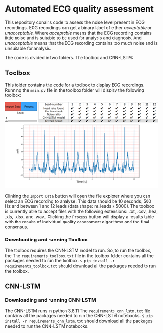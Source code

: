 # Automated ECG quality assessment

This repository conains code to assess the noise level present in ECG recordings. ECG recordings can get a binary label of either *acceptable* or *unacceptable*. Where *acceptable* means that the ECG recording contains little noise and is suitable to be used for analysis and diagnosis. And *unacceptable* means that the ECG recording contains too much noise and is unsuitable for analysis. 

The code is divided in two folders. The toolbox and CNN-LSTM:

## Toolbox 
This folder contains the code for a toolbox to display ECG recordings. Running the `main.py` file in the toolbox folder will display the following toolbox:

![screenshot of toolbox](https://github.com/Kirina/Automated_ecg_assessment/blob/c9e659bf2a45ab2bf8e3cf973a6608e38baa158e/Toolbox_12_lead_example.png)

Clinking the `Import Data` button will open the file explorer where you can select an ECG recording to analyse. This data should be 10 seconds, 500 Hz and between 1 and 12 leads (data shape: nr_leads x 5000). The toolbox is currently able to accept files with the following extensions: .txt, .csv, .hea, .xls, .xlsx, and .wav.. Clicking the `Process` button will display a results table with the results of individual quality assessment algorithms and the final consensus. 

### Downloading and running Toolbox
The toolbox requires the CNN-LSTM model to run. So, to run the toolbox, the 
The `requirements_toolbox.txt` file in the toolbox folder contains all the packages needed to run the toolbox. 
`$ pip install -r requirements_toolbox.txt` should download all the packages needed to run the toolbox. 

## CNN-LSTM

### Downloading and running CNN-LSTM
The CNN-LSTM runs in python 3.8.11
The `requirements_cnn_lstm.txt` file contains all the packages needed to run the CNN-LSTM notebooks. 
`$ pip install -r requirements_cnn_lstm.txt` should download all the packages needed to run the CNN-LSTM notebooks. 

